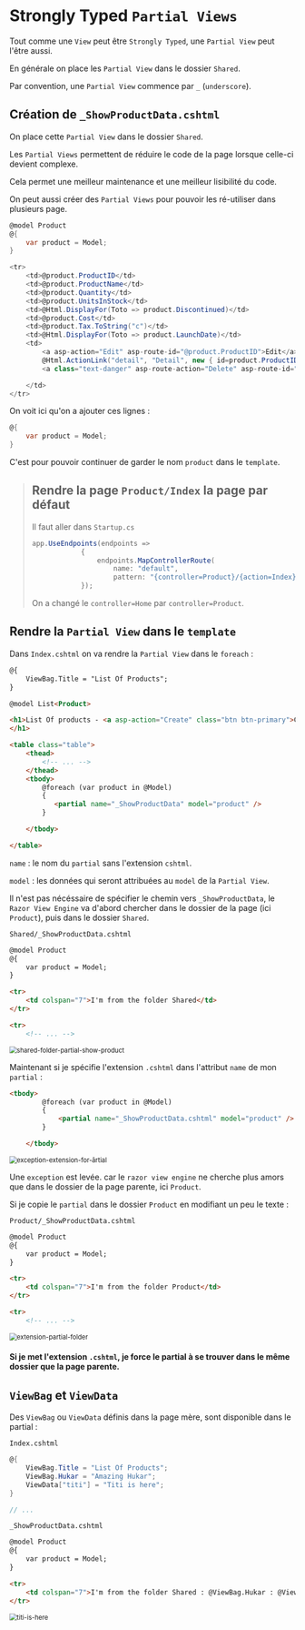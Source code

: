 # Strongly Typed `Partial Views`

Tout comme une `View` peut être `Strongly Typed`, une `Partial View` peut l'être aussi.

En générale on place les `Partial View` dans le dossier `Shared`.

Par convention, une `Partial View` commence par `_` (`underscore`).

## Création de `_ShowProductData.cshtml`

On place cette `Partial View` dans le dossier `Shared`.

Les `Partial Views` permettent de réduire le code de la page lorsque celle-ci devient complexe.

Cela permet une meilleur maintenance et une meilleur lisibilité du code.

On peut aussi créer des `Partial Views` pour pouvoir les ré-utiliser dans plusieurs page.

```cs
@model Product
@{
    var product = Model;
}

<tr>
    <td>@product.ProductID</td>
    <td>@product.ProductName</td>
    <td>@product.Quantity</td>
    <td>@product.UnitsInStock</td>
    <td>@Html.DisplayFor(Toto => product.Discontinued)</td>
    <td>@product.Cost</td>
    <td>@product.Tax.ToString("c")</td>
    <td>@Html.DisplayFor(Toto => product.LaunchDate)</td>
    <td>
        <a asp-action="Edit" asp-route-id="@product.ProductID">Edit</a> |
        @Html.ActionLink("detail", "Detail", new { id=product.ProductID }) | 
        <a class="text-danger" asp-route-action="Delete" asp-route-id="@product.ProductID">Delete</a>

    </td>
</tr>
```
On voit ici qu'on a ajouter ces lignes :

```cs
@{
    var product = Model;
}
```

C'est pour pouvoir continuer de garder le nom `product` dans le `template`.



> ## Rendre la page `Product/Index` la page par défaut
>
> Il faut aller dans `Startup.cs`
>
> ```cs
> app.UseEndpoints(endpoints =>
>             {
>                 endpoints.MapControllerRoute(
>                     name: "default",
>                     pattern: "{controller=Product}/{action=Index}/{id?}");
>             });
> ```
> On a changé le `controller=Home` par `controller=Product`. 



## Rendre la `Partial View` dans le `template`

Dans `Index.cshtml` on va rendre la `Partial View` dans le `foreach` :

```html
@{
    ViewBag.Title = "List Of Products";
}

@model List<Product>

<h1>List Of products - <a asp-action="Create" class="btn btn-primary">Create New Product</a>
</h1>

<table class="table">
    <thead>
        <!-- ... -->
    </thead>
    <tbody>
        @foreach (var product in @Model)
        {
           <partial name="_ShowProductData" model="product" />
        }

    </tbody>

</table>
```

`name` : le nom du `partial` sans l'extension `cshtml`.

`model` : les données qui seront attribuées au `model` de la `Partial View`.

Il n'est pas nécéssaire de spécifier le chemin vers `_ShowProductData`, le `Razor View Engine` va d'abord chercher dans le dossier de la page (ici `Product`), puis dans le dossier `Shared`.

`Shared/_ShowProductData.cshtml`

```html
@model Product
@{
    var product = Model;
}

<tr>
    <td colspan="7">I'm from the folder Shared</td>
</tr>

<tr>
    <!-- ... -->
```

<img src="assets/shared-folder-partial-show-product.png" alt="shared-folder-partial-show-product" style="zoom:80%;" />

Maintenant si je spécifie l'extension `.cshtml` dans l'attribut `name` de mon `partial` :

```html
<tbody>
        @foreach (var product in @Model)
        {
            <partial name="_ShowProductData.cshtml" model="product" />
        }

    </tbody>
```

<img src="assets/exception-extension-for-a%CC%82rtial.png" alt="exception-extension-for-ârtial" style="zoom:80%;" />

Une `exception` est levée. car le `razor view engine` ne cherche plus amors que dans le dossier de la page parente, ici `Product`.

Si je copie le `partial` dans le dossier `Product` en modifiant un peu le texte :

`Product/_ShowProductData.cshtml`

```html
@model Product
@{
    var product = Model;
}

<tr>
    <td colspan="7">I'm from the folder Product</td>
</tr>

<tr>
    <!-- ... -->
```

<img src="assets/extension-partial-folder.png" alt="extension-partial-folder" style="zoom:80%;" />

#### Si je met l'extension `.cshtml`, je force le partial à se trouver dans le même dossier que la page parente.



## `ViewBag` et `ViewData`

Des `ViewBag` ou `ViewData` définis dans la page mère, sont disponible dans le partial :

`Index.cshtml`

```cs
@{
    ViewBag.Title = "List Of Products";
    ViewBag.Hukar = "Amazing Hukar";
    ViewData["titi"] = "Titi is here";
}

// ...
```



`_ShowProductData.cshtml`

```html
@model Product
@{
    var product = Model;
}

<tr>
    <td colspan="7">I'm from the folder Shared : @ViewBag.Hukar : @ViewData["titi"]</td>
</tr>
```

<img src="assets/titi-is-here.png" alt="titi-is-here" style="zoom:80%;" />

